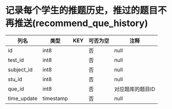 # 记录每个学生的推题历史，推过的题目不再推送(recommend_que_history)
| 列名   | 类型   | KEY  | 可否为空 | 注释   |
| ---- | ---- | ---- | ---- | ---- |
|id|int8||否|null|
|test_id|int8||否|null|
|subject_id|int8||否|null|
|stu_id|int8||否|null|
|que_id|int8||否|对应题库的题目ID|
|time_update|timestamp||否|null|
